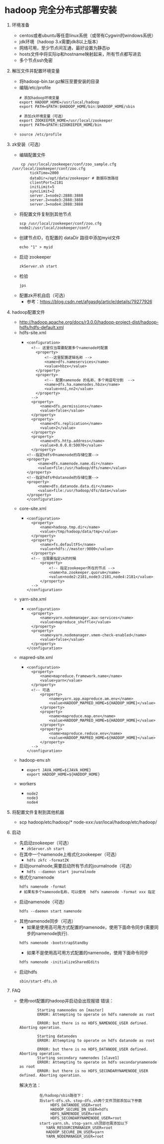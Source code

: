 # hadoop 完全分布式部署安装

1. 环境准备
    * centos或者ubuntu等任意linux系统（或带有Cygwin的windows系统）
    * jdk环境（hadoop 3.x需要jdk8以上版本）
    * 网络可用，至少节点间互通，最好设置为静态ip
    * hosts文件中将实际ip和hostname映射起来，所有节点都写进去
    * 多个节点ssh免密

2. 解压文件并配置环境变量
    * 将hadoop-bin.tar.gz解压至要安装的目录
    * 编辑/etc/profile
      ```
      # 添加hadoop环境变量
      export HADOOP_HOME=/usr/local/hadoop
      export PATH=$PATH:$HADOOP_HOME/bin:$HADOOP_HOME/sbin
      
      # 添加zk环境变量（可选）
      export ZOOKEEPER_HOME=/usr/local/zookeeper
      export PATH=$PATH:$ZOOKEEPER_HOME/bin
      ```
    * ```source /etc/profile```

3. zk安装（可选）
    * 编辑配置文件
    ```
        cp /usr/local/zookeeper/conf/zoo_sample.cfg /usr/local/zookeeper/conf/zoo.cfg
            tickTime=2000
            dataDir=/opt/data/zookeeper # 数据存放路径
            clientPort=2181
            initLimit=5
            syncLimit=2
            server.1=node2:2888:3888
            server.2=node3:2888:3888
            server.3=node4:2888:3888
    ```
   * 将配置文件复制到其他节点
        ```
        scp /usr/local/zookeeper/conf/zoo.cfg node2:/usr/local/zookeeper/conf/
        ```
   * 创建节点ID，在配置的 dataDir 路径中添加myid文件
       ```
       echo "1" > myid
       ```
   * 启动 zookeeper
       ```
       zkServer.sh start
       ```
   * 检验
       ```
       jps
       ```
   * 配置zk开机自启（可选）
       * 参考：https://blog.csdn.net/afgasdg/article/details/79277926

4. hadoop配置文件
    * http://hadoop.apache.org/docs/r3.0.0/hadoop-project-dist/hadoop-hdfs/hdfs-default.xml
    * hdfs-site.xml
        * ```
          <configuration>
            <!-- 这里仅当需要配置多个namenode时配置
              <property>
                  <!--这里配置逻辑名称 -->
                  <name>dfs.nameservices</name>
                  <value>hbzx</value>
              </property>
              <property>
                  <!-- 配置namenode 的名称，多个用逗号分割  -->
                  <name>dfs.ha.namenodes.hbzx</name>
                  <value>nn1,nn2</value>
              </property>
            -->
            <property>
                <name>dfs.permissions</name>
                <value>false</value>
            </property>
            <property>
                <name>dfs.replication</name>
                <value>2</value>
            </property>
            <property>
                <name>dfs.http.address</name>
                <value>0.0.0.0:50070</value>
            </property>
          <!--指定hdfs中namenode的存储位置-->
          <property>
               <name>dfs.namenode.name.dir</name> 
               <value>file:/usr/hadoop/dfs/name</value>
          </property>
          <!--指定hdfs中datanode的存储位置-->
          <property>
               <name>dfs.datanode.data.dir</name>
               <value>file:/usr/hadoop/dfs/data</value>
          </property>
          </configuration>
          ```
    * core-site.xml
        * ```
          <configuration>
            <property>
                <name>hadoop.tmp.dir</name>
                <value>/tmp/hadoop/data/tmp</value>
            </property>
            <property>
                <name>fs.defaultFS</name>
                <value>hdfs://master:9000</value>
            </property>
            <!-- 当需要指定zk的时候
                <property>
                    <!-- 指定zookeeper所在的节点 -->
                    <name>ha.zookeeper.quorum</name>
                    <value>node2:2181,node3:2181,node4:2181</value>
                </property>
            -->
          </configuration>
          ```
    * yarn-site.xml
        * ```
          <configuration>
            <property>
                <name>yarn.nodemanager.aux-services</name>
                <value>mapreduce_shuffle</value>
            </property>
            <property>
                <name>yarn.nodemanager.vmem-check-enabled</name>
                <value>false</value>
            </property>
          </configuration>
          ```
    * mapred-site.xml
        * ```
          <configuration>
            <property>
                <name>mapreduce.framework.name</name>
                <value>yarn</value>
            </property>
            <!-- 可选
                <property>
                    <name>yarn.app.mapreduce.am.env</name>
                    <value>HADOOP_MAPRED_HOME=${HADDOP_HOME}</value>
                </property>
                <property>
                    <name>mapreduce.map.env</name>
                    <value>HADOOP_MAPRED_HOME=${HADDOP_HOME}</value>
                </property>
                <property>
                    <name>mapreduce.reduce.env</name>
                    <value>HADOOP_MAPRED_HOME=${HADDOP_HOME}</value>
                </property>
            -->
          </configuration>
          ```
    * hadoop-env.sh
        * ```
          export JAVA_HOME=${JAVA_HOME}
          export HADOOP_HOME=${HADDOP_HOME}
          ```
    * workers
        * ```
          node2
          node3
          node4
          ```
4. 将配置文件复制到其他机器
    * scp hadoop/etc/hadoop/* node-xxx:/usr/local/hadoop/etc/hadoop/

5. 启动
    * 先启动zookeeper（可选）
        * ```zkServer.sh start```
    * 在其中一个namenode上格式化zookeeper（可选）
        * ```hdfs zkfc -formatZK```
    * 启动journalnode,需要启动所有节点的journalnode（可选）
        * ```hdfs --daemon start journalnode```
    * 格式化namenode
        ```
        hdfs namenode -format 
        # 如果有多个namenode名称，可以使用  hdfs namenode -format xxx 指定
        ```
    * 启动namenode（可选）
        ```
        hdfs --daemon start namenode
        ```
    * 其他namenode同步（可选）
        * 如果是使用高可用方式配置的namenode，使用下面命令同步(需要同步的namenode执行).
        ```
        hdfs namenode -bootstrapStandby
        ```
        * 如果不是使用高可用方式配置的namenode，使用下面命令同步
        ```
        hdfs namenode -initializeSharedEdits
        ```
    * 启动hdfs
      ```
      sbin/start-dfs.sh
      ```

5. FAQ
    * 使用root配置的hadoop并启动会出现报错
        错误：
        ```
                Starting namenodes on [master]
                ERROR: Attempting to operate on hdfs namenode as root
               
                ERROR: but there is no HDFS_NAMENODE_USER defined. Aborting operation.
               
                Starting datanodes
                ERROR: Attempting to operate on hdfs datanode as root
               
                ERROR: but there is no HDFS_DATANODE_USER defined. Aborting operation.
                Starting secondary namenodes [slave1]
                ERROR: Attempting to operate on hdfs secondarynamenode as root
                ERROR: but there is no HDFS_SECONDARYNAMENODE_USER defined. Aborting operation.
        ```
        解决方法：
        ```
                 在/hadoop/sbin路径下：
                 将start-dfs.sh，stop-dfs.sh两个文件顶部添加以下参数
                      HDFS_DATANODE_USER=root
                      HADOOP_SECURE_DN_USER=hdfs
                      HDFS_NAMENODE_USER=root
                      HDFS_SECONDARYNAMENODE_USER=root
                 start-yarn.sh，stop-yarn.sh顶部也需添加以下
                    YARN_RESOURCEMANAGER_USER=root
                    HADOOP_SECURE_DN_USER=yarn
                    YARN_NODEMANAGER_USER=root
        ```
